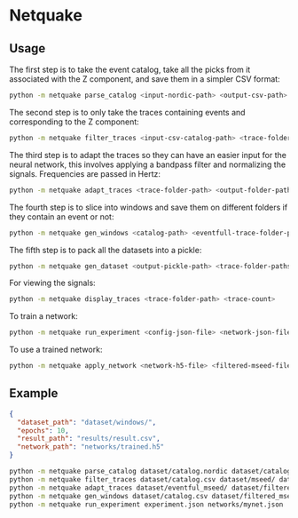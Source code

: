 # Netquake
## Usage

The first step is to take the event catalog, take all the picks from it associated with the Z component, and save them in a simpler CSV format:
```bash
python -m netquake parse_catalog <input-nordic-path> <output-csv-path>
```

The second step is to only take the traces containing events and corresponding to the Z component:
```bash
python -m netquake filter_traces <input-csv-catalog-path> <trace-folder-path> <output-folder-path>
```

The third step is to adapt the traces so they can have an easier input for the neural network, this involves applying a bandpass filter and normalizing the signals. Frequencies are passed in Hertz:
```bash
python -m netquake adapt_traces <trace-folder-path> <output-folder-path> <band-min-freq> <band-max-freq>
```

The fourth step is to slice into windows and save them on different folders if they contain an event or not:
```bash
python -m netquake gen_windows <catalog-path> <eventfull-trace-folder-path> <destination-folder> <window-size-seconds> <event-position>
```

The fifth step is to pack all the datasets into a pickle:
```bash
python -m netquake gen_dataset <output-pickle-path> <trace-folder-paths>
```

For viewing the signals:
```bash
python -m netquake display_traces <trace-folder-path> <trace-count>
```

To train a network:
```bash
python -m netquake run_experiment <config-json-file> <network-json-file>
```

To use a trained network:
```bash
python -m netquake apply_network <network-h5-file> <filtered-mseed-file>
```

## Example

```json
{
  "dataset_path": "dataset/windows/",
  "epochs": 10,
  "result_path": "results/result.csv",
  "network_path": "networks/trained.h5"
}
```

```bash
python -m netquake parse_catalog dataset/catalog.nordic dataset/catalog.csv
python -m netquake filter_traces dataset/catalog.csv dataset/mseed/ dataset/eventful_mseed/
python -m netquake adapt_traces dataset/eventful_mseed/ dataset/filtered_mseed/ 0.5 10
python -m netquake gen_windows dataset/catalog.csv dataset/filtered_mseed/ dataset/windows/ 30 0.25
python -m netquake run_experiment experiment.json networks/mynet.json
```
